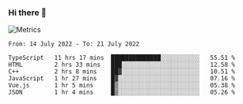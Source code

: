 ### Hi there 👋

![Metrics](https://github.com/radoapx/radoapx/blob/main/github-metrics.svg)

<!--START_SECTION:waka-->

```text
From: 14 July 2022 - To: 21 July 2022

TypeScript   11 hrs 17 mins  ██████████████░░░░░░░░░░░   55.51 %
HTML         2 hrs 33 mins   ███░░░░░░░░░░░░░░░░░░░░░░   12.58 %
C++          2 hrs 8 mins    ██▓░░░░░░░░░░░░░░░░░░░░░░   10.51 %
JavaScript   1 hr 27 mins    █▓░░░░░░░░░░░░░░░░░░░░░░░   07.16 %
Vue.js       1 hr 5 mins     █▒░░░░░░░░░░░░░░░░░░░░░░░   05.38 %
JSON         1 hr 4 mins     █▒░░░░░░░░░░░░░░░░░░░░░░░   05.26 %
```

<!--END_SECTION:waka-->

<!--
**radoapx/radoapx** is a ✨ _special_ ✨ repository because its `README.md` (this file) appears on your GitHub profile.

Here are some ideas to get you started:

- 🔭 I’m currently working on ...
- 🌱 I’m currently learning ...
- 👯 I’m looking to collaborate on ...
- 🤔 I’m looking for help with ...
- 💬 Ask me about ...
- 📫 How to reach me: ...
- 😄 Pronouns: ...
- ⚡ Fun fact: ...
-->
